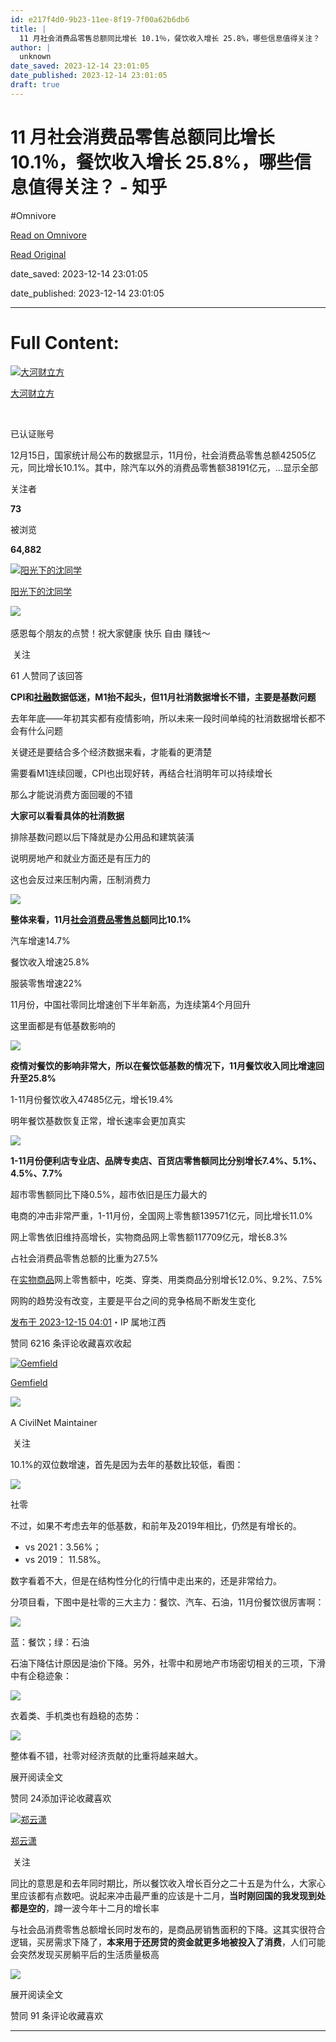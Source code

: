 ```yaml
---
id: e217f4d0-9b23-11ee-8f19-7f00a62b6db6
title: |
  11 月社会消费品零售总额同比增长 10.1％，餐饮收入增长 25.8%，哪些信息值得关注？ - 知乎
author: |
  unknown
date_saved: 2023-12-14 23:01:05
date_published: 2023-12-14 23:01:05
draft: true
---
```


# 11 月社会消费品零售总额同比增长 10.1％，餐饮收入增长 25.8%，哪些信息值得关注？ - 知乎
#Omnivore

[Read on Omnivore](https://omnivore.app/me/11-10-1-25-8-18c6c971b10)

[Read Original](https://www.zhihu.com/question/634966141/answer/3326497091)

date_saved: 2023-12-14 23:01:05

date_published: 2023-12-14 23:01:05

--- 

# Full Content: 

[![大河财立方](https://proxy-prod.omnivore-image-cache.app/0x0,sHwTklh9xHhkzEVfAdqFAw_l-yIwYvnMeW4ik0gGIIX4/https://pic1.zhimg.com/v2-6a274162c61d2bc8ee881170501f5b97_l.jpg?source=1def8aca)](https://www.zhihu.com/org/da-he-cai-li-fang)

[大河财立方](https://www.zhihu.com/org/da-he-cai-li-fang)

[​](https://www.zhihu.com/question/48510028)

已认证账号

12月15日，国家统计局公布的数据显示，11月份，社会消费品零售总额42505亿元，同比增长10.1%。其中，除汽车以外的消费品零售额38191亿元，…显示全部 ​

关注者

**73**

被浏览

**64,882**

[![阳光下的沈同学](https://proxy-prod.omnivore-image-cache.app/0x0,sKUfRut0GAhTO152SDWePfzA0rLsHx3cQLl4XYJdbPcY/https://picx.zhimg.com/v2-eb04c3fa48ff3b8dbc2cafe8e7d4f353_l.jpg?source=2c26e567)](https://www.zhihu.com/people/shen-chen-7-10)

[阳光下的沈同学](https://www.zhihu.com/people/shen-chen-7-10)

​![](https://proxy-prod.omnivore-image-cache.app/0x0,sRpP1H2oa_TfsDLpATwsIt6ipVLRN7HlUZGTch2Ee4JQ/https://picx.zhimg.com/v2-4812630bc27d642f7cafcd6cdeca3d7a.jpg?source=88ceefae)

感恩每个朋友的点赞！祝大家健康 快乐 自由 赚钱～

​ 关注

61 人赞同了该回答

**CPI和[社融](https://www.zhihu.com/search?q=%E7%A4%BE%E8%9E%8D&search%5Fsource=Entity&hybrid%5Fsearch%5Fsource=Entity&hybrid%5Fsearch%5Fextra=%7B%22sourceType%22%3A%22answer%22%2C%22sourceId%22%3A3326497091%7D)数据低迷，M1抬不起头，但11月社消数据增长不错，主要是基数问题**

去年年底——年初其实都有疫情影响，所以未来一段时间单纯的社消数据增长都不会有什么问题

关键还是要结合多个经济数据来看，才能看的更清楚

需要看M1连续回暖，CPI也出现好转，再结合社消明年可以持续增长

那么才能说消费方面回暖的不错

**大家可以看看具体的社消数据**

排除基数问题以后下降就是办公用品和建筑装潢

说明房地产和就业方面还是有压力的

这也会反过来压制内需，压制消费力

![](https://proxy-prod.omnivore-image-cache.app/720x655,spSa94XU4uKHfXgck2Q7pvz6Vxy2GVSUW9Z1iKpvJHy4/https://pica.zhimg.com/50/v2-eecf98ac81ca2f5dcbf4b47a08c63582_720w.jpg?source=2c26e567)

**整体来看，11月[社会消费品零售总额](https://www.zhihu.com/search?q=%E7%A4%BE%E4%BC%9A%E6%B6%88%E8%B4%B9%E5%93%81%E9%9B%B6%E5%94%AE%E6%80%BB%E9%A2%9D&search%5Fsource=Entity&hybrid%5Fsearch%5Fsource=Entity&hybrid%5Fsearch%5Fextra=%7B%22sourceType%22%3A%22answer%22%2C%22sourceId%22%3A3326497091%7D)同比10.1%**

汽车增速14.7%

餐饮收入增速25.8%

服装零售增速22%

11月份，中国社零同比增速创下半年新高，为连续第4个月回升

这里面都是有低基数影响的

![](https://proxy-prod.omnivore-image-cache.app/662x509,sRTajZ-sgn8ex1Q_sUSdfu2WLbjiWQgs7PLCI_1AInxE/https://picx.zhimg.com/50/v2-a15fd88e211eafec0e95bb6d4f92e166_720w.jpg?source=2c26e567)

**疫情对餐饮的影响非常大，所以在餐饮低基数的情况下，11月餐饮收入同比增速回升至25.8%**

1-11月份餐饮收入47485亿元，增长19.4%

明年餐饮基数恢复正常，增长速率会更加真实

![](https://proxy-prod.omnivore-image-cache.app/611x463,szNuM54z-jgkRGkQNoNbhhFSAOfiN9Y1CqgfqXVCIoVY/https://picx.zhimg.com/50/v2-91fdb45e762ba15b3cfbb46c0f1c1436_720w.jpg?source=2c26e567)

**1-11月份便利店专业店、品牌专卖店、百货店零售额同比分别增长7.4%、5.1%、4.5%、7.7%**

超市零售额同比下降0.5%，超市依旧是压力最大的

电商的冲击非常严重，1-11月份，全国网上零售额139571亿元，同比增长11.0%

网上零售依旧维持高增长，实物商品网上零售额117709亿元，增长8.3%

占社会消费品零售总额的比重为27.5%

在[实物商品](https://www.zhihu.com/search?q=%E5%AE%9E%E7%89%A9%E5%95%86%E5%93%81&search%5Fsource=Entity&hybrid%5Fsearch%5Fsource=Entity&hybrid%5Fsearch%5Fextra=%7B%22sourceType%22%3A%22answer%22%2C%22sourceId%22%3A3326497091%7D)网上零售额中，吃类、穿类、用类商品分别增长12.0%、9.2%、7.5%

网购的趋势没有改变，主要是平台之间的竞争格局不断发生变化

[发布于 2023-12-15 04:01](https://www.zhihu.com/question/634966141/answer/3326497091)・IP 属地江西

​赞同 62​​16 条评论​收藏​喜欢收起​

[![Gemfield](https://proxy-prod.omnivore-image-cache.app/0x0,sCv7aMVtWGXfUBaO1TUb1aLUosWB10kaYjMyVopjSomA/https://picx.zhimg.com/dcd82ce04_l.jpg?source=1def8aca)](https://www.zhihu.com/people/gemfield)

[Gemfield](https://www.zhihu.com/people/gemfield)

​![](https://proxy-prod.omnivore-image-cache.app/0x0,sRpP1H2oa_TfsDLpATwsIt6ipVLRN7HlUZGTch2Ee4JQ/https://picx.zhimg.com/v2-4812630bc27d642f7cafcd6cdeca3d7a.jpg?source=88ceefae)

A CivilNet Maintainer

​ 关注

10.1%的双位数增速，首先是因为去年的基数比较低，看图：

![](https://proxy-prod.omnivore-image-cache.app/4513x1727,spSGpfrzXsLLE_o9tkJt4nxTgtS7ircpOOML2PUCuBXs/https://picx.zhimg.com/50/v2-275943873dcdcb1eb0b1e8ea02d61a84_720w.jpg?source=1def8aca)

社零

不过，如果不考虑去年的低基数，和前年及2019年相比，仍然是有增长的。

* vs 2021：3.56%；
* vs 2019： 11.58%。

数字看着不大，但是在结构性分化的行情中走出来的，还是非常给力。

分项目看，下图中是社零的三大主力：餐饮、汽车、石油，11月份餐饮很厉害啊：

![](https://proxy-prod.omnivore-image-cache.app/4510x0,ssFjU7ZHx1B_ol9WBhQAliDNgvDdSXwqc_Lhg--vF6dc/https://pica.zhimg.com/50/v2-10f95ac69f9fd2a5a2daeea65438eb2b_720w.jpg?source=1def8aca)

蓝：餐饮；绿：石油

石油下降估计原因是油价下降。另外，社零中和房地产市场密切相关的三项，下滑中有企稳迹象：

![](https://proxy-prod.omnivore-image-cache.app/4510x0,swh1RLJtCdyhN3Z13GW_mZ0zUwc3D9YRq1-Z9v0LJIdU/https://picx.zhimg.com/50/v2-e4b94be88060c73703cdb1ed232c6fca_720w.jpg?source=1def8aca)

衣着类、手机类也有趋稳的态势：

![](https://proxy-prod.omnivore-image-cache.app/4510x0,smSB8knQTMcFzRt24sm6Q9yS8HoSspe_R3mquyrG57AU/https://picx.zhimg.com/50/v2-20b973dfbe01c031171416a4d8419f3b_720w.jpg?source=1def8aca)

整体看不错，社零对经济贡献的比重将越来越大。

展开阅读全文​

​赞同 24​​添加评论​收藏​喜欢

[![郑云潇](https://proxy-prod.omnivore-image-cache.app/0x0,s_4nFSaH8HV1rjk25l5VB1k5RMuMMLqak4v5GqtPx0xY/https://pica.zhimg.com/b109f76c3d3f2bf0184a6a4f5311a939_l.jpg?source=1def8aca)](https://www.zhihu.com/people/zheng-yun-xiao-29)

[郑云潇](https://www.zhihu.com/people/zheng-yun-xiao-29)

​ 关注

同比的意思是和去年同时期比，所以餐饮收入增长百分之二十五是为什么，大家心里应该都有点数吧。说起来冲击最严重的应该是十二月，**当时刚回国的我发现到处都是空的**，蹲一波今年十二月的增长率

与社会品消费零售总额增长同时发布的，是商品房销售面积的下降。这其实很符合逻辑，买房需求下降了，**本来用于还房贷的资金就更多地被投入了消费**，人们可能会突然发现买房躺平后的生活质量极高

[](https://www.zhihu.com/question/634956015/answer/3326532462?utm%5Fpsn=1718983177715175424)

![](https://proxy-prod.omnivore-image-cache.app/512x512,stOd6iM878j2ilpO-hkBhPbicvIMs7fnyWMzEjuncpP0/https://pic1.zhimg.com/50/v2-386e2ec9de2232bc3102a5de05747f1d_720w.jpg?source=1def8aca)

展开阅读全文​

​赞同 9​​1 条评论​收藏​喜欢

---


